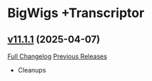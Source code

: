 # BigWigs +Transcriptor

## [v11.1.1](https://github.com/BigWigsMods/BigWigs_Transcriptor/tree/v11.1.1) (2025-04-07)
[Full Changelog](https://github.com/BigWigsMods/BigWigs_Transcriptor/compare/v11.1.0...v11.1.1) [Previous Releases](https://github.com/BigWigsMods/BigWigs_Transcriptor/releases)

- Cleanups  

